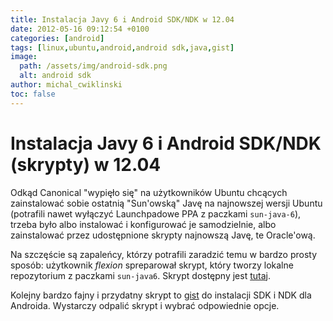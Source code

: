 ```yaml
---
title: Instalacja Javy 6 i Android SDK/NDK w 12.04
date: 2012-05-16 09:12:54 +0100
categories: [android]
tags: [linux,ubuntu,android,android sdk,java,gist]
image:
  path: /assets/img/android-sdk.png
  alt: android sdk
author: michal_cwiklinski
toc: false
---
```


# Instalacja Javy 6 i Android SDK/NDK (skrypty) w 12.04

Odkąd Canonical "wypięło się" na użytkowników Ubuntu chcących zainstalować sobie ostatnią "Sun'owską" Javę na najnowszej wersji Ubuntu (potrafili nawet wyłączyć Launchpadowe PPA z paczkami `sun-java-6`), trzeba było albo instalować i konfigurować je samodzielnie, albo zainstalować przez udostępnione skrypty najnowszą Javę, te Oracle'ową.

Na szczęście są zapaleńcy, którzy potrafili zaradzić temu w bardzo prosty sposób: użytkownik _flexion_ spreparował skrypt, który tworzy lokalne repozytorium z paczkami `sun-java6`. Skrypt dostępny jest [tutaj](https://github.com/flexiondotorg/oab-java6/blob/master/oab-java6.sh).

Kolejny bardzo fajny i przydatny skrypt to [gist](https://gist.github.com/2016019) do instalacji SDK i NDK dla Androida. Wystarczy odpalić skrypt i wybrać odpowiednie opcje.